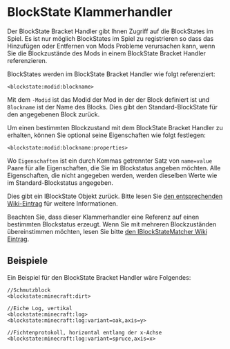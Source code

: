 # BlockState Klammerhandler

Der BlockState Bracket Handler gibt Ihnen Zugriff auf die BlockStates im Spiel. Es ist nur möglich BlockStates im Spiel zu registrieren so dass das Hinzufügen oder Entfernen von Mods Probleme verursachen kann, wenn Sie die Blockzustände des Mods in einem BlockState Bracket Handler referenzieren.

BlockStates werden im BlockState Bracket Handler wie folgt referenziert:

```zenscript
<blockstate:modid:blockname>
```

Mit dem `-Modid` ist das Modid der Mod in der der Block definiert ist und `Blockname` ist der Name des Blocks. Dies gibt den Standard-BlockState für den angegebenen Block zurück.

Um einen bestimmten Blockzustand mit dem BlockState Bracket Handler zu erhalten, können Sie optional seine Eigenschaften wie folgt festlegen:

```zenscript
<blockstate:modid:blockname:properties>
```

Wo `Eigenschaften` ist ein durch Kommas getrennter Satz von `name=value` Paare für alle Eigenschaften, die Sie im Blockstatus angeben möchten. Alle Eigenschaften, die nicht angegeben werden, werden dieselben Werte wie im Standard-Blockstatus angegeben.

Dies gibt ein IBlockState Objekt zurück. Bitte lesen Sie [den entsprechenden Wiki-Eintrag](/Vanilla/Blocks/IBlockState/) für weitere Informationen.

Beachten Sie, dass dieser Klammerhandler eine Referenz auf einen bestimmten Blockstatus erzeugt. Wenn Sie mit mehreren Blockzuständen übereinstimmen möchten, lesen Sie bitte [den IBlockStateMatcher Wiki Eintrag](/Vanilla/Blocks/IBlockStateMatcher).

## Beispiele

Ein Beispiel für den BlockState Bracket Handler wäre Folgendes:

```zenscript
//Schmutzblock
<blockstate:minecraft:dirt>

//Eiche Log, vertikal
<blockstate:minecraft:log>
<blockstate:minecraft:log:variant=oak,axis=y>

//Fichtenprotokoll, horizontal entlang der x-Achse
<blockstate:minecraft:log:variant=spruce,axis=x>
```